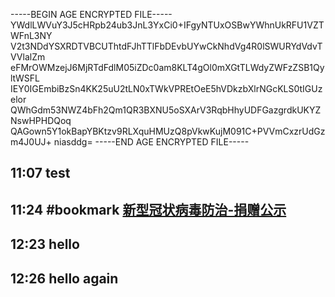 -----BEGIN AGE ENCRYPTED FILE-----
YWdlLWVuY3J5cHRpb24ub3JnL3YxCi0+IFgyNTUxOSBwYWhnUkRFU1VZTWFnL3NY
V2t3NDdYSXRDTVBCUThtdFJhTTlFbDEvbUYwCkNhdVg4R0lSWURYdVdvTVVlalZm
eFMrOWMzejJ6MjRTdFdlM05iZDc0am8KLT4gOl0mXGtTLWdyZWFzZSB1QyltWSFL
IEY0IGEmbiBzSn4KK25uU2tLN0xTWkVPREtOeE5hVDkzbXlrNGcKLS0tIGUzelor
QWhGdm53NWZ4bFh2Qm1QR3BXNU5oSXArV3RqbHhyUDFGazgrdkUKYZNswHPHDQoq
QAGown5Y1okBapYBKtzv9RLXquHMUzQ8pVkwKujM091C+PVVmCxzrUdGzm4J0UJ+
niasddg=
-----END AGE ENCRYPTED FILE-----
## 11:07 test
## 11:24 #bookmark [新型冠状病毒防治-捐赠公示](https://gongshi.lingxi360.com/fund/public/latest?token=o3R8bgdWJ0OoTzoTnkSiJwqNi&auto_roll=0&show_search=1&show_sum_count=1&show_sum_amount=1&list_view=payer_name%2Ctransaction_date%2Camount%2Cproject_id%2Cproduct)
## 12:23 hello
## 12:26 hello again
